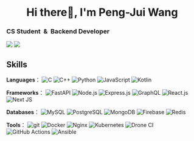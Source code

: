 <h1 align="center">Hi there👋, I'm Peng-Jui Wang</h1>

### CS Student &nbsp;&&nbsp; Backend Developer

![](https://github-profile-summary-cards.vercel.app/api/cards/stats?username=james5418&theme=tokyonight)
![](http://github-profile-summary-cards.vercel.app/api/cards/most-commit-language?username=james5418&theme=tokyonight)

## Skills

**Languages**：
  ![C](https://img.shields.io/badge/C-%2300599C.svg?&logo=c&logoColor=white)
  ![C++](https://img.shields.io/badge/C%2B%2B-00599C?logo=c%2B%2B&logoColor=white)
  ![Python](https://img.shields.io/badge/Python-3670A0?&logo=python&logoColor=ffdd54)
  ![JavaScript](https://img.shields.io/badge/-JavaScript-F7DF1E?logo=javascript&logoColor=white)
  ![Kotlin](https://img.shields.io/badge/Kotlin-%230095D5.svg?logo=kotlin&logoColor=white)
  <!--   ![Go](https://img.shields.io/badge/GO-%2300ADD8.svg?logo=go&logoColor=white) -->

**Frameworks**：
  ![FastAPI]( https://img.shields.io/badge/FastAPI-109989?logo=FASTAPI&logoColor=white)
  ![Node.js](https://img.shields.io/badge/Node.js-6DA55F?&logo=node.js&logoColor=white)
  ![Express.js](https://img.shields.io/badge/Express.js-%23404d59.svg?&logo=express&logoColor=%2361DAFB)
  ![GraphQL](https://img.shields.io/badge/-GraphQL-E10098?logo=graphql&logoColor=white)
  ![React.js](https://img.shields.io/badge/React-20232A?logo=react&logoColor=61DAFB)
  ![Next JS](https://img.shields.io/badge/Next-black?logo=next.js&logoColor=white)
  <!--   ![Gin](https://custom-icon-badges.herokuapp.com/badge/-Gin-00ADD8?logo=gin&logoColor=white) -->

**Databases**：
  ![MySQL](https://img.shields.io/badge/-MySQL-4479A1?logo=mysql&logoColor=white)
  ![PostgreSQL](https://img.shields.io/badge/PostgreSQL-316192?logo=postgresql&logoColor=white)
  ![MongoDB](https://img.shields.io/badge/MongoDB-4EA94B?logo=mongodb&logoColor=white)
  ![Firebase](https://img.shields.io/badge/Firebase-%23039BE5.svg?logo=firebase)
  ![Redis](https://img.shields.io/badge/Redis-%23DD0031.svg?logo=redis&logoColor=white)

 **Tools**： 
  ![git](https://img.shields.io/badge/-Git-F05032?logo=git&logoColor=white)
  ![Docker](https://img.shields.io/badge/Docker-2496ED?logo=docker&logoColor=white)
  ![Nginx](https://img.shields.io/badge/Nginx-%23009639.svg?logo=nginx&logoColor=white)
  ![Kubernetes](https://img.shields.io/badge/Kubernetes-326CE5?logo=Kubernetes&logoColor=white)
  ![Drone CI](https://img.shields.io/badge/Drone_CI-212121?logo=drone&logoColor=white)
  ![GitHub Actions](https://img.shields.io/badge/Github%20Actions-%232671E5.svg?logo=githubactions&logoColor=white)
  ![Ansible](https://img.shields.io/badge/Ansible-%231A1918.svg?logo=ansible&logoColor=white)

<!--
**james5418/james5418** is a ✨ _special_ ✨ repository because its `README.md` (this file) appears on your GitHub profile.

Here are some ideas to get you started:

- 🔭 I’m currently working on ...
- 🌱 I’m currently learning ...
- 👯 I’m looking to collaborate on ...
- 🤔 I’m looking for help with ...
- 💬 Ask me about ...
- 📫 How to reach me: ...
- 😄 Pronouns: ...
- ⚡ Fun fact: ...
-->
